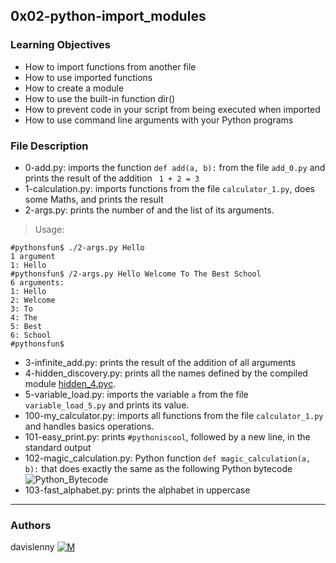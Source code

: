## 0x02-python-import_modules

### Learning Objectives
* How to import functions from another file
* How to use imported functions
* How to create a module
* How to use the built-in function dir()
* How to prevent code in your script from being executed when imported
* How to use command line arguments with your Python programs

### File Description
* 0-add.py: imports the function ```def add(a, b):``` from the file ```add_0.py``` and prints the result of the addition ``` 1 + 2 = 3```
* 1-calculation.py:  imports functions from the file ```calculator_1.py```, does some Maths, and prints the result
* 2-args.py: prints the number of and the list of its arguments.
> Usage:
```
#pythonsfun$ ./2-args.py Hello
1 argument
1: Hello
#pythonsfun$ /2-args.py Hello Welcome To The Best School
6 arguments:
1: Hello
2: Welcome
3: To
4: The 
5: Best
6: School
#pythonsfun$
```
* 3-infinite_add.py: prints the result of the addition of all arguments
* 4-hidden_discovery.py: prints all the names defined by the compiled module [hidden_4.pyc](https://github.com/holbertonschool/0x02.py/raw/master/hidden_4.pyc).
* 5-variable_load.py: imports the variable ```a``` from the file ```variable_load_5.py``` and prints its value.
* 100-my_calculator.py: imports all functions from the file ```calculator_1.py``` and handles basics operations.
* 101-easy_print.py: prints ```#pythoniscool```, followed by a new line, in the standard output
* 102-magic_calculation.py: Python function ```def magic_calculation(a, b):``` that does exactly the same as the following Python bytecode
![Python_Bytecode](https://user-images.githubusercontent.com/111700245/205687242-ece6181b-9b68-4fee-ae02-fd9284132c7d.PNG)
* 103-fast_alphabet.py: prints the alphabet in uppercase

---
### Authors
davislenny [![M](https://upload.wikimedia.org/wikipedia/fr/thumb/c/c8/Twitter_Bird.svg/30px-Twitter_Bird.svg.png)](https://twitter.com/home)
